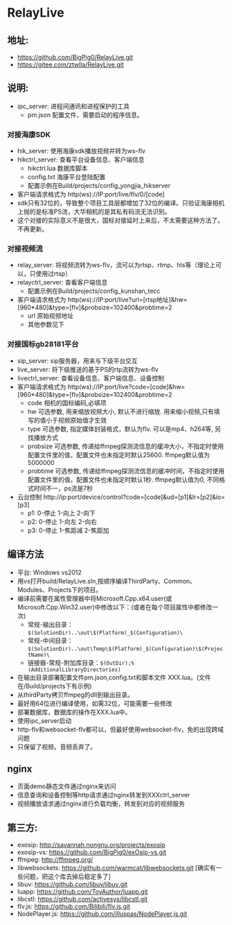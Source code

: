 # RelayLive
## 地址: 
*  https://github.com/BigPig0/RelayLive.git
*  https://gitee.com/ztwlla/RelayLive.git

## 说明:
* ipc_server: 进程间通讯和进程保护的工具
  * pm.json 配置文件，需要启动的程序信息。

### 对接海康SDK
* hik_server: 使用海康sdk播放视频并转为ws-flv
* hikctrl_server: 查看平台设备信息、客户端信息
  * hikctrl.lua 数据库脚本
  * config.txt 海康平台登陆配置
  * 配置示例在Build/projects/config_yongjia_hikserver
* 客户端请求格式为 http(ws)://IP:port/live/flv/0/[code]
* sdk只有32位的，导致整个项目工具层都增加了32位的编译。只验证海康相机上抛的是标准PS流，大华相机的是其私有码流无法识别。
* 这个对接的实际意义不是很大，国标对接延时上来后，不太需要这种方法了。 不再更新。

### 对接视频流
* relay_server: 将视频流转为ws-flv，流可以为rtsp、rtmp、hls等（理论上可以，只使用过rtsp）
* relayctrl_server: 查看客户端信息
  * 配置示例在Build/projects/config_kunshan_tecc
* 客户端请求格式为 http(ws)://IP:port/live?url=[rtsp地址]&hw=[960*480]&type=[flv]&probsize=102400&probtime=2 
  * url 原始视频地址
  * 其他参数见下

### 对接国标gb28181平台
* sip_server: sip服务器，用来与下级平台交互
* live_server: 将下级推送的基于PS的rtp流转为ws-flv
* livectrl_server: 查看设备信息、客户端信息、设备控制
* 客户端请求格式为 http(ws)://IP:port/live?code=[code]&hw=[960*480]&type=[flv]&probsize=102400&probtime=2 
  * code 相机的国标编码,必填项
  * hw 可选参数, 用来缩放视频大小, 默认不进行缩放. 用来缩小视频,只有填写的值小于视频原始值才生效
  * type 可选参数, 指定媒体封装格式，默认为flv. 可以是mp4、h264等, 另找播放方式
  * probsize 可选参数, 传递给ffmpeg探测流信息的缓冲大小，不指定时使用配置文件里的值，配置文件也未指定时默认25600. ffmpeg默认值为5000000
  * probtime 可选参数, 传递给ffmpeg探测流信息的缓冲时间，不指定时使用配置文件里的值，配置文件也未指定时默认1秒. ffmpeg默认值为0, 不同格式时间不一，ps流是7秒
* 云台控制 http://ip:port/device/control?code=[code]&ud=[p1]&lr=[p2]&io=[p3]
  * p1: 0-停止 1-向上 2-向下
  * p2: 0-停止 1-向左 2-向右
  * p3: 0-停止 1-焦距减 2-焦距加



## 编译方法
* 平台: Windows vs2012
* 用vs打开build/RelayLive.sln,按顺序编译ThirdParty、Common、Modules、Projects下的项目。
* 编译前需要在属性管理器中将Microsoft.Cpp.x64.user(或Microsoft.Cpp.Win32.user)中修改以下：(或者在每个项目属性中都修改一次)
  * 常规-输出目录：`$(SolutionDir)..\out\$(Platform)_$(Configuration)\`
  * 常规-中间目录：`$(SolutionDir)..\out\Temp\$(Platform)_$(Configuration)\$(ProjectName)\`
  * 链接器-常规-附加库目录：`$(OutDir);%(AdditionalLibraryDirectories)`
* 在输出目录部署配置文件pm.json,config.txt和脚本文件 XXX.lua。(文件在/Build/projects下有示例)
* 从thirdParty拷贝ffmpeg的dll到输出目录。
* 最好用64位进行编译使用，如需32位，可能需要一些修改
* 部署数据库，数据库的操作在XXX.lua中。
* 使用ipc_server启动
* http-flv和websocket-flv都可以，但最好使用websocket-flv，免的出现跨域问题
* 只保留了视频，音频丢弃了。

## nginx
* 页面demo静态文件通过nginx来访问
* 信息查询和设备控制等http请求通过nginx转发到XXXctrl_server
* 视频播放请求通过nginx进行负载均衡，转发到对应的视频服务

## 第三方:
* exosip: http://savannah.nongnu.org/projects/exosip
* exosip-vs: https://github.com/BigPig0/exOsip-vs.git
* ffmpeg: http://ffmpeg.org/
* libwebsockets: https://github.com/warmcat/libwebsockets.git [确实有一些问题，把这个库去掉后稳定多了]
* libuv: https://github.com/libuv/libuv.git
* luapp: https://github.com/ToyAuthor/luapp.git
* libcstl: https://github.com/activesys/libcstl.git
* flv.js: https://github.com/Bilibili/flv.js.git
* NodePlayer.js: https://github.com/illuspas/NodePlayer.js.git